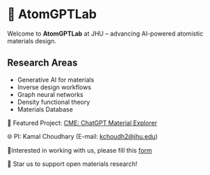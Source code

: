 # 👾 AtomGPTLab

Welcome to **AtomGPTLab** at JHU – advancing AI-powered atomistic materials design.



##  Research Areas
- Generative AI for materials
- Inverse design workflows
- Graph neural networks
- Density functional theory
- Materials Database

🚀 Featured Project: [CME: ChatGPT Material Explorer](https://github.com/AtomGPTLab/chatgpt_material_explorer)  

🌐 PI: Kamal Choudhary (E-mail: kchoudh2@jhu.edu)

🔬Interested in working with us, please fill this [form](https://forms.gle/TvWAHPpNs4BUDJkx9)

🌟 Star us to support open materials research!
